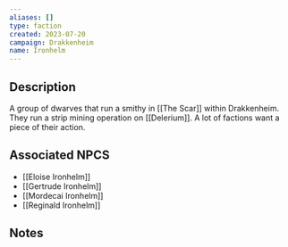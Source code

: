 ```yaml
---
aliases: []
type: faction
created: 2023-07-20
campaign: Drakkenheim
name: Ironhelm
---
```


## Description

A group of dwarves that run a smithy in [[The Scar]] within Drakkenheim. They run a strip mining operation on [[Delerium]]. A lot of factions want a piece of their action.

## Associated NPCS

<!-- QueryToSerialize: LIST FROM "DND - Drakkenheim/NPCS" WHERE faction = "Ironhelm" -->
<!-- SerializedQuery: LIST FROM "DND - Drakkenheim/NPCS" WHERE faction = "Ironhelm" -->
- [[Eloise Ironhelm]]
- [[Gertrude Ironhelm]]
- [[Mordecai Ironhelm]]
- [[Reginald Ironhelm]]
<!-- SerializedQuery END -->

## Notes